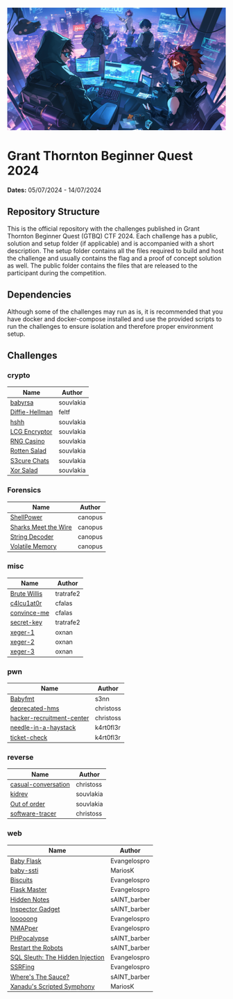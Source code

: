![Grant thornton Beginner Quest](_assets/gtbq.png)
# Grant Thornton Beginner Quest 2024

**Dates:** 05/07/2024 - 14/07/2024

## Repository Structure

This is the official repository with the challenges published in Grant Thornton Beginner Quest (GTBQ) CTF 2024. Each challenge has a public, solution and setup folder (if applicable) and is accompanied with a short description. The setup folder contains all the files required to build and host the challenge and usually contains the flag and a proof of concept solution as well. The public folder contains the files that are released to the participant during the competition.

## Dependencies

Although some of the challenges may run as is, it is recommended that you have docker and docker-compose installed and use the provided scripts to run the challenges to ensure isolation and therefore proper environment setup.

## Challenges


### crypto

| Name | Author |
| ---- | ------ |
| [babyrsa](./crypto/babyrsa) | souvlakia |
| [Diffie-Hellman](./crypto/diffie-hellman) | feltf |
| [hshh](./crypto/hshh) | souvlakia |
| [LCG Encryptor](./crypto/lcg-encryptor) | souvlakia |
| [RNG Casino](./crypto/rng-casino) | souvlakia |
| [Rotten Salad](./crypto/rotten-salad) | souvlakia |
| [S3cure Chats](./crypto/s3cure-chats) | souvlakia |
| [Xor Salad](./crypto/xor-salad) | souvlakia |



### Forensics

| Name | Author |
| ---- | ------ |
| [ShellPower](./forensics/ShellPower) | canopus |
| [Sharks Meet the Wire](./forensics/sharks-meet-the-wire) | canopus |
| [String Decoder](./forensics/string-decoder) | canopus |
| [Volatile Memory](./forensics/volatile-memory) | canopus |



### misc

| Name | Author |
| ---- | ------ |
| [Brute Willis](./misc/Brute-Willis) | tratrafe2 |
| [c4lcu1at0r](./misc/c4lcu1at0r) | cfalas |
| [convince-me](./misc/convince-me) | cfalas |
| [secret-key](./misc/secret-key) | tratrafe2 |
| [xeger-1](./misc/xeger-1) | oxnan |
| [xeger-2](./misc/xeger-2) | oxnan |
| [xeger-3](./misc/xeger-3) | oxnan |



### pwn

| Name | Author |
| ---- | ------ |
| [Babyfmt](./pwn/babyfmt) | s3nn |
| [deprecated-hms](./pwn/deprecated-hms) | christoss |
| [hacker-recruitment-center](./pwn/hacker-recruitment-center) | christoss |
| [needle-in-a-haystack](./pwn/needle-in-a-haystack) | k4rt0fl3r |
| [ticket-check](./pwn/ticket-check) | k4rt0fl3r |



### reverse

| Name | Author |
| ---- | ------ |
| [casual-conversation](./reverse/casual-conversation) | christoss |
| [kidrev](./reverse/kidrev) | souvlakia |
| [Out of order](./reverse/out-of-order) | souvlakia |
| [software-tracer](./reverse/software-tracer) | christoss |



### web

| Name | Author |
| ---- | ------ |
| [Baby Flask](./web/baby-flask) | Evangelospro |
| [baby-ssti](./web/baby-ssti) | MariosK |
| [Biscuits](./web/biscuits) | Evangelospro |
| [Flask Master](./web/flask-master) | Evangelospro |
| [Hidden Notes](./web/hidden_notes) | sAINT_barber |
| [Inspector Gadget](./web/inspector_gadget) | sAINT_barber |
| [looooong](./web/looooong) | Evangelospro |
| [NMAPper](./web/nmapper) | Evangelospro |
| [PHPocalypse](./web/phpocalypse) | sAINT_barber |
| [Restart the Robots](./web/restart_the_robots) | sAINT_barber |
| [SQL Sleuth: The Hidden Injection](./web/sql-sleuth) | Evangelospro |
| [SSRFing](./web/ssrfing) | Evangelospro |
| [Where's The Sauce?](./web/wheres_the_sauce) | sAINT_barber |
| [Xanadu's Scripted Symphony](./web/xanadus-scripted-symphony) | MariosK |


